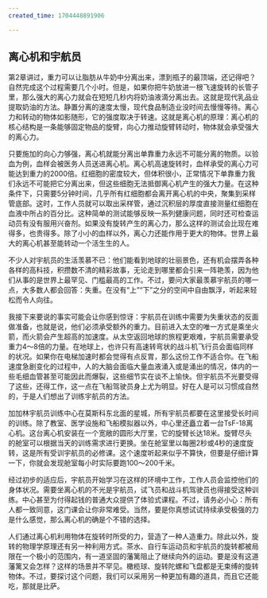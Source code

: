```yaml
---
created_time: 1704448891906

---
```

## 离心机和宇航员

第2章讲过，重力可以让脂肪从牛奶中分离出来，漂到瓶子的最顶端，还记得吧？自然完成这个过程需要几个小时。但是，如果你把牛奶放进一根飞速旋转的长管子里，那么强大的离心力就会在短短几秒内将奶油液滴分离出去。这就是现代乳品业提取奶油的方法。静置分离的速度太慢，现代食品制造业没时间去慢慢等待。离心力和转动的物体如影随形，它的强度取决于转速。这就是离心机的原理：离心机的核心结构是一条能够固定物品的旋臂，向心力推动旋臂转动时，物体就会承受强大的离心力。

只要施加的向心力够强，离心机就能分离出单靠重力永远不可能分离的物质。以验血为例，血样会被医务人员送进离心机。离心机高速旋转时，血样承受的离心力可能达到重力的2000倍。红细胞的密度较大，但体积很小，正常情况下单靠重力我们永远不可能把它分离出来，但这些细胞无法抵御离心机产生的强大力量。在这种条件下，只需要5分钟时间，几乎所有红细胞都会离开离心机的中央，聚集到采样管底部。这时，工作人员就可以取出采样管，通过沉积层的厚度直接测量红细胞在血液中所占的百分比。这种简单的测试能够反映一系列健康问题，同时还可检查运动员有没有服用兴奋剂。如果没有旋转产生的离心力，那么这样的测试会比现在难得多，也贵得多。除了小小的血样以外，离心力还能作用于更大的物体。世界上最大的离心机甚至能转动一个活生生的人。

不少人对宇航员的生活羡慕不已：他们能看到地球的壮丽景色，还有机会摆弄各种各样的高科技，积攒数不清的精彩故事，无论走到哪里都会引来一阵艳羡，因为他们从事的是世界上最罕见、门槛最高的工作。不过，要问大家最羡慕宇航员的哪一点，大多数人都会回答：失重。在没有“上”“下”之分的空间中自由飘浮，听起来轻松而令人向往。

我接下来要说的事实可能会让你感到惊讶：宇航员在训练中需要为失重状态的反面做准备，也就是说，他们必须承受额外的重力。目前进入太空的唯一方式是乘坐火箭，而火箭会产生超高的加速度。从太空返回地球的旅程更艰难，宇航员需要承受重力4～8倍的力量。在地球上，也许只有高速转弯状的战斗机飞行员会面临同样的状况。如果你在电梯加速时都会觉得有点反胃，那么这份工作不适合你。在飞船速度急剧变化的过程中，人的大脑会面临大量血液涌入或是涌出的情况，体内的一些毛细血管甚至可能因此而爆裂，这些细节实在谈不上愉快。但宇航员不光要受得了这些，还得工作，这一点在飞船驾驶员身上尤为明显。好在人是可以习惯成自然的，于是人们想出了训练宇航员的方法。

加加林宇航员训练中心在莫斯科东北面的星城，所有宇航员都要在这里接受长时间的训练。除了教室、医学设施和飞船模拟器以外，中心里还矗立着一台TsF-18离心机。这台离心机安装在一个宽敞的圆形大厅里，它的旋臂长达18米。旋臂尽头的舱室可以根据当天的训练需求进行更换。坐在舱室里以每圈2秒或4秒的速度旋转，这是所有受训宇航员的必修课。这个速度听起来似乎不算快，但要是仔细计算一下，你就会发现舱室每小时实际要跑100～200千米。

经过初步的适应后，宇航员开始学习在这样的环境中工作，工作人员会监控他们的身体状况。需要坐离心机的不光是宇航员，试飞员和战斗机驾驶员也得接受这种训练。中心甚至为付得起钱的普通大众提供了体验式课程。不过，请务必小心：所有人都一致同意，这门课会让你非常难受。当然，要是你真想试试持续承受极强的力是什么感觉，那么离心机的确是个不错的选择。

人们通过离心机利用物体在旋转时所受的力，营造了一种人造重力。除此以外，旋转的物理学原理还有另一种利用方式。茶水、自行车运动员和宇航员的旋转都被局限在一个极小的范围内，有一道坚固的藩篱阻止了继续向外的运动。要是没有这道藩篱又会怎样？这样的场景并不罕见。橄榄球、旋转陀螺和飞盘都是无束缚的旋转物体。不过，要探讨这个问题，我们可以采用另一种更加有趣的道具，而且它还能吃，那就是比萨。
